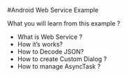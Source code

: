 #Android Web Service Example

What you will learn from this example ?

- What is Web Service ?
- How it’s works?
- How to Decode JSON?
- How to create Custom Dialog ?
- How to manage  AsyncTask ?
